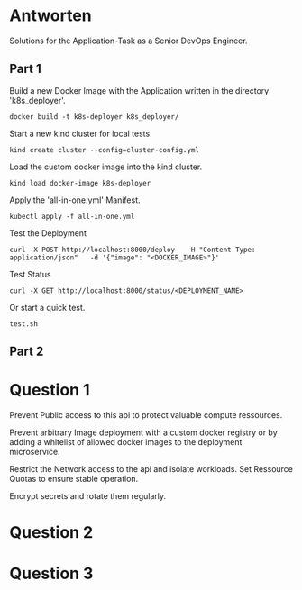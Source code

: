 # Antworten

Solutions for the Application-Task as a Senior DevOps Engineer.

## Part 1

Build a new Docker Image with the Application written in the directory 'k8s_deployer'.
```
docker build -t k8s-deployer k8s_deployer/
```
Start a new kind cluster for local tests.
```
kind create cluster --config=cluster-config.yml
```
Load the custom docker image into the kind cluster.
```
kind load docker-image k8s-deployer
```
Apply the 'all-in-one.yml' Manifest.
```
kubectl apply -f all-in-one.yml
```

Test the Deployment
```
curl -X POST http://localhost:8000/deploy   -H "Content-Type: application/json"   -d '{"image": "<DOCKER_IMAGE>"}'
```
Test Status
```
curl -X GET http://localhost:8000/status/<DEPLOYMENT_NAME>
```



Or start a quick test.
```
test.sh
```

## Part 2

# Question 1

Prevent Public access to this api to protect valuable compute ressources.

Prevent arbitrary Image deployment with a custom docker registry or by adding a whitelist of allowed docker images to the deployment microservice.

Restrict the Network access to the api and isolate workloads.
Set Ressource Quotas to ensure stable operation.

Encrypt secrets and rotate them regularly.

# Question 2

# Question 3




